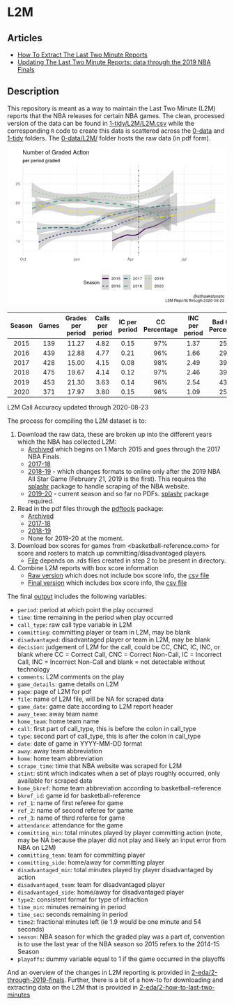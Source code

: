 
<!-- README.md is generated from README.Rmd. Please edit README.Rmd for corrections file -->

# L2M

## Articles

  - [How To Extract The Last Two Minute
    Reports](2-eda/2-how-to-last-two-minutes)
  - [Updating The Last Two Minute Reports: data through the 2019 NBA
    Finals](2-eda/2-through-2019-finals)

## Description

This repository is meant as a way to maintain the Last Two Minute (L2M)
reports that the NBA releases for certain NBA games. The clean,
processed version of the data can be found in
[1-tidy/L2M/L2M.csv](1-tidy/L2M/L2M.csv) while the corresponding `R`
code to create this data is scattered across the [0-data](0-data) and
[1-tidy](1-tidy) folders. The [0-data/L2M/](0-data/L2M/) folder hosts
the raw data (in pdf form).

![](README_files/figure-gfm/calls-1.png)<!-- -->

| Season | Games | Grades per period | Calls per period | IC per period | CC Percentage | INC per period | Bad Calls Percentage | CNC per period |
| :----: | :---: | :---------------: | :--------------: | :-----------: | :-----------: | :------------: | :------------------: | :------------: |
|  2015  |  139  |       11.27       |       4.82       |     0.15      |      97%      |      1.37      |         25%          |      5.08      |
|  2016  |  439  |       12.88       |       4.77       |     0.21      |      96%      |      1.66      |         29%          |      6.45      |
|  2017  |  428  |       15.00       |       4.15       |     0.08      |      98%      |      2.49      |         39%          |      8.36      |
|  2018  |  475  |       19.67       |       4.14       |     0.12      |      97%      |      2.46      |         39%          |     13.07      |
|  2019  |  453  |       21.30       |       3.63       |     0.14      |      96%      |      2.54      |         43%          |     15.12      |
|  2020  |  371  |       17.97       |       3.80       |     0.15      |      96%      |      1.09      |         25%          |     13.08      |

L2M Call Accuracy updated through 2020-08-23

The process for compiling the L2M dataset is to:

1.  Download the raw data, these are broken up into the different years
    which the NBA has collected L2M:
      - [Archived](0-data/0-L2M-download-archive.R) which begins on 1
        March 2015 and goes through the 2017 NBA Finals.
      - [2017-18](0-data/0-L2M-download-2017-18.R)
      - [2018-19](0-data/0-L2M-download-2018-19.R) - which changes
        formats to online only after the 2019 NBA All Star Game
        (February 21, 2019 is the first). This requires the
        [splashr](https://github.com/hrbrmstr/splashr) package to handle
        scraping of the NBA website.
      - [2019-20](0-data/0-L2M-download-2019-20.R) - current season and
        so far no PDFs. [splashr](https://github.com/hrbrmstr/splashr)
        package required.
2.  Read in the pdf files through the
    [pdftools](https://github.com/ropensci/pdftools) package:
      - [Archived](0-data/0-L2M-pdftools-archive.R)
      - [2017-18](0-data/0-L2M-pdftools-2017-18.R)
      - [2018-19](0-data/0-L2M-pdftools-2018-19.R)
      - None for 2019-20 at the moment.
3.  Download box scores for games from \<basketball-reference.com\> for
    score and rosters to match up committing/disadvantaged players.
      - [File](0-data/0-bkref-data.R) depends on .rds files created in
        step 2 to be present in directory.
4.  Combine L2M reports with box score information
      - [Raw version](1-tidy/1-L2M-raw.R) which does not include box
        score info, the [csv file](1-tidy/L2M/L2M_raw.csv)
      - [Final version](1-tidy/1-L2M-bkref.R) which includes box score
        info, the [csv file](1-tidy/L2M/L2M.csv)

The final [output](1-tidy/L2M/L2M.csv) includes the following variables:

  - `period`: period at which point the play occurred
  - `time`: time remaining in the period when play occurred
  - `call_type`: raw call type variable in L2M
  - `committing`: committing player or team in L2M, may be blank
  - `disadvantaged`: disadvantaged player or team in L2M, may be blank
  - `decision`: judgement of L2M for the call, could be CC, CNC, IC,
    INC, or blank where CC = Correct Call, CNC = Correct Non-Call, IC =
    Incorrect Call, INC = Incorrect Non-Call and blank = not detectable
    without technology
  - `comments`: L2M comments on the play
  - `game_details`: game details on L2M
  - `page`: page of L2M for pdf
  - `file`: name of L2M file, will be NA for scraped data
  - `game_date`: game date according to L2M report header
  - `away_team`: away team name
  - `home_team`: home team name
  - `call`: first part of call\_type, this is before the colon in
    call\_type
  - `type`: second part of call\_type, this is after the colon in
    call\_type
  - `date`: date of game in YYYY-MM-DD format
  - `away`: away team abbreviation
  - `home`: home team abbreviation
  - `scrape_time`: time that NBA website was scraped for L2M
  - `stint`: stint which indicates when a set of plays roughly occurred,
    only available for scraped data
  - `home_bkref`: home team abbreviation according to
    basketball-reference
  - `bkref_id`: game id for basketball-reference
  - `ref_1`: name of first referee for game
  - `ref_2`: name of second referee for game
  - `ref_3`: name of third referee for game
  - `attendance`: attendance for the game
  - `committing_min`: total minutes played by player committing action
    (note, may be NA because the player did not play and likely an input
    error from NBA on L2M)
  - `committing_team`: team for committing player
  - `committing_side`: home/away for committing player
  - `disadvantaged_min`: total minutes played by player disadvantaged by
    action
  - `disadvantaged_team`: team for disadvantaged player
  - `disadvantaged_side`: home/away for disadvantaged player
  - `type2`: consistent format for type of infraction
  - `time_min`: minutes remaining in period
  - `time_sec`: seconds remaining in period
  - `time2`: fractional minutes left (ie 1.9 would be one minute and 54
    seconds)
  - `season`: NBA season for which the graded play was a part of,
    convention is to use the last year of the NBA season so 2015 refers
    to the 2014-15 Season
  - `playoffs`: dummy variable equal to 1 if the game occurred in the
    playoffs

And an overview of the changes in L2M reporting is provided in
[2-eda/2-through-2019-finals](2-eda/2-through-2019-finals). Further,
there is a bit of a how-to for downloading and extracting data on the
L2M that is provided in
[2-eda/2-how-to-last-two-minutes](2-eda/2-how-to-last-two-minutes)
